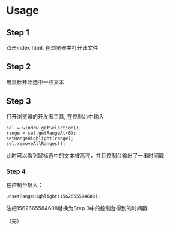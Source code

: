 # Usage
## Step 1
双击index.html, 在浏览器中打开该文件
## Step 2
用鼠标开始选中一些文本
## Step 3
打开浏览器的开发者工具, 在控制台中输入
```
sel = window.getSelection();
range = sel.getRangeAt(0);
setRangeHighlight(range);
sel.removeAllRanges();
```
此时可以看到鼠标选中的文本被高亮，并且控制台输出了一串时间戳
### Step 4
在控制台敲入：
```
unsetRangeHighlight(1562665584608);
```
注把1562665584608替换为Step 3中的控制台得到的时间戳

（完）
